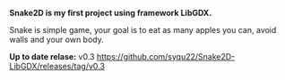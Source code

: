 **Snake2D is my first project using framework LibGDX.**

Snake is simple game, your goal is to eat as many apples you can,
avoid walls and your own body.


**Up to date relase:**
v0.3 https://github.com/syqu22/Snake2D-LibGDX/releases/tag/v0.3
